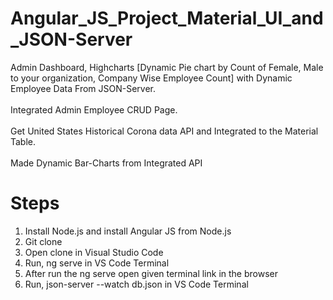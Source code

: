 # Angular_JS_Project_Material_UI_and_JSON-Server
Admin Dashboard, Highcharts [Dynamic Pie chart by Count of Female, Male to your organization, Company Wise Employee Count] with Dynamic Employee Data From JSON-Server. <br /><br />
Integrated Admin Employee CRUD Page. <br /><br />
Get United States Historical Corona data API and Integrated to the Material Table. <br /><br />
Made Dynamic Bar-Charts from Integrated API<br />

# Steps
1. Install Node.js and install Angular JS from Node.js<br />
2. Git clone <br />
3. Open clone in Visual Studio Code<br />
4. Run, ng serve in VS Code Terminal<br />
5. After run the ng serve open given terminal link in the browser<br />
6. Run, json-server --watch db.json in VS Code Terminal<br />
